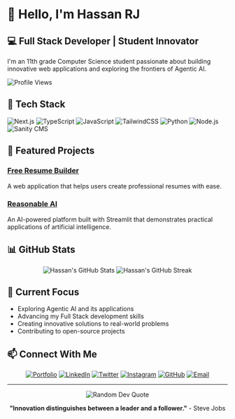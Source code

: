 # 👋 Hello, I'm Hassan RJ

## 💻 Full Stack Developer | Student Innovator

I'm an 11th grade Computer Science student passionate about building innovative web applications and exploring the frontiers of Agentic AI.

![Profile Views](https://komarev.com/ghpvc/?username=hassanrj-3108&color=brightgreen)

## 🚀 Tech Stack

![Next.js](https://img.shields.io/badge/-Next.js-000000?style=flat-square&logo=next.js)
![TypeScript](https://img.shields.io/badge/-TypeScript-3178C6?style=flat-square&logo=typescript&logoColor=white)
![JavaScript](https://img.shields.io/badge/-JavaScript-F7DF1E?style=flat-square&logo=javascript&logoColor=black)
![TailwindCSS](https://img.shields.io/badge/-TailwindCSS-38B2AC?style=flat-square&logo=tailwind-css&logoColor=white)
![Python](https://img.shields.io/badge/-Python-3776AB?style=flat-square&logo=python&logoColor=white)
![Node.js](https://img.shields.io/badge/-Node.js-339933?style=flat-square&logo=node.js&logoColor=white)
![Sanity CMS](https://img.shields.io/badge/-Sanity%20CMS-F03E2F?style=flat-square&logo=sanity&logoColor=white)

## 🔭 Featured Projects

### [Free Resume Builder](https://freeresumebuilder-h.vercel.app/)
A web application that helps users create professional resumes with ease.

### [Reasonable AI](https://reasonable-ai.streamlit.app/)
An AI-powered platform built with Streamlit that demonstrates practical applications of artificial intelligence.

## 📊 GitHub Stats

<div align="center">
  <img src="https://github-readme-stats.vercel.app/api?username=hassanrj-3108&show_icons=true&theme=radical" alt="Hassan's GitHub Stats" />
  <img src="https://github-readme-streak-stats.herokuapp.com/?user=hassanrj-3108&theme=radical" alt="Hassan's GitHub Streak" />
</div>

## 🌱 Current Focus

- Exploring Agentic AI and its applications
- Advancing my Full Stack development skills
- Creating innovative solutions to real-world problems
- Contributing to open-source projects

## 📫 Connect With Me

<div align="center">
  
[![Portfolio](https://img.shields.io/badge/Portfolio-hassanrj.vercel.app-blue?style=for-the-badge&logo=vercel)](https://hassanrj.vercel.app)
[![LinkedIn](https://img.shields.io/badge/LinkedIn-hassanrj-0077B5?style=for-the-badge&logo=linkedin)](https://linkedin.com/in/hassanrj)
[![Twitter](https://img.shields.io/badge/Twitter-hassanrj3108-1DA1F2?style=for-the-badge&logo=twitter&logoColor=white)](https://twitter.com/hassanrj3108)
[![Instagram](https://img.shields.io/badge/Instagram-hassanrj3108-E4405F?style=for-the-badge&logo=instagram&logoColor=white)](https://instagram.com/hassanrj3108)
[![GitHub](https://img.shields.io/badge/GitHub-hassanrj--3108-181717?style=for-the-badge&logo=github)](https://github.com/hassanrj-3108)
[![Email](https://img.shields.io/badge/Email-huzaifa3108hassan@gmail.com-D14836?style=for-the-badge&logo=gmail&logoColor=white)](mailto:huzaifa3108hassan@gmail.com)

</div>

---

<div align="center">
  <img src="https://quotes-github-readme.vercel.app/api?type=horizontal&theme=radical" alt="Random Dev Quote" />
</div>

<div align="center">
  
  **"Innovation distinguishes between a leader and a follower."** - Steve Jobs

</div>
